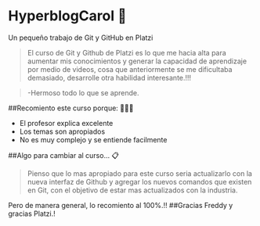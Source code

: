 # HyperblogCarol  💙
Un pequeño trabajo de Git y GitHub en Platzi
>El curso de Git y Github de Platzi es lo que me hacia alta para aumentar mis conocimientos y generar la capacidad de aprendizaje por medio de videos, cosa que anteriormente se me dificultaba demasiado, desarrolle otra habilidad interesante.!!! 

> -Hermoso todo lo que se aprende.

##Recomiento este curso porque: 👩🏽‍🎓
* El profesor explica excelente
* Los temas son apropiados 
* No es muy complejo y se entiende facilmente

##Algo para cambiar al curso... 📋
>Pienso que lo mas apropiado para este curso seria actualizarlo con la nueva interfaz de Github y agregar los nuevos comandos que existen en Git, con el objetivo de estar mas actualizados con la industria. 

Pero de manera general, lo recomiento al 100%.!! 
##Gracias Freddy y gracias Platzi.!